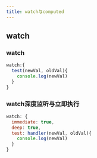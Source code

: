 ```yaml
---
title: watch与computed
---
```



## watch

### watch

``` javascript
watch:{
  test(newVal, oldVal){
    console.log(newVal)
  }
}
```

### watch深度监听与立即执行

``` javascript
watch: {
  immediate: true,
  deep: true,
  test: handler(newVal, oldVal){
    console.log(newVal)
  }
}
```

